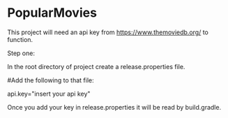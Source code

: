 # PopularMovies

This project will need an api key from https://www.themoviedb.org/ to function.

Step one:

In the root directory of project create a release.properties file.

#Add the following to that file:

api.key="insert your api key"

Once you add your key in release.properties it will be read by build.gradle.
